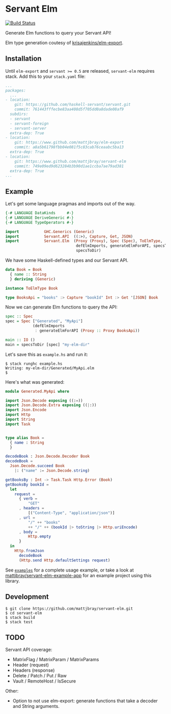 # Servant Elm

[![Build Status](https://travis-ci.org/mattjbray/servant-elm.svg?branch=master)](https://travis-ci.org/mattjbray/servant-elm)

Generate Elm functions to query your Servant API!

Elm type generation coutesy of [krisajenkins/elm-export](https://github.com/krisajenkins/elm-export).

## Installation

Until `elm-export` and `servant >= 0.5` are released, `servant-elm` requires
stack. Add this to your `stack.yaml` file:

```yaml
...
packages:
  ...
- location:
    git: https://github.com/haskell-servant/servant.git
    commit: 761443fffecbe83aa408d5f705dd0a8dade08af9
  subdirs:
  - servant
  - servant-foreign
  - servant-server
  extra-dep: True
- location:
    git: https://www.github.com/mattjbray/elm-export
    commit: a8a5b61798fbb04e081f5c83cab76ceaabc5ba13
  extra-dep: True
- location:
    git: https://www.github.com/mattjbray/servant-elm
    commit: 749e09ed9d623284b3b90d1ae1ccba7ae79ad381
  extra-dep: True
...
```

## Example

Let's get some language pragmas and imports out of the way.

```haskell
{-# LANGUAGE DataKinds     #-}
{-# LANGUAGE DeriveGeneric #-}
{-# LANGUAGE TypeOperators #-}

import           GHC.Generics (Generic)
import           Servant.API  ((:>), Capture, Get, JSON)
import           Servant.Elm  (Proxy (Proxy), Spec (Spec), ToElmType,
                               defElmImports, generateElmForAPI, specsToDir,
                               specsToDir)
```

We have some Haskell-defined types and our Servant API.

```haskell
data Book = Book
  { name :: String
  } deriving (Generic)

instance ToElmType Book

type BooksApi = "books" :> Capture "bookId" Int :> Get '[JSON] Book
```

Now we can generate Elm functions to query the API:

```haskell
spec :: Spec
spec = Spec ["Generated", "MyApi"]
            (defElmImports
             : generateElmForAPI (Proxy :: Proxy BooksApi))

main :: IO ()
main = specsToDir [spec] "my-elm-dir"
```

Let's save this as `example.hs` and run it:

```
$ stack runghc example.hs
Writing: my-elm-dir/Generated/MyApi.elm
$
```

Here's what was generated:

```elm
module Generated.MyApi where

import Json.Decode exposing ((:=))
import Json.Decode.Extra exposing ((|:))
import Json.Encode
import Http
import String
import Task


type alias Book =
  { name : String
  }

decodeBook : Json.Decode.Decoder Book
decodeBook =
  Json.Decode.succeed Book
    |: ("name" := Json.Decode.string)

getBooksBy : Int -> Task.Task Http.Error (Book)
getBooksBy bookId =
  let
    request =
      { verb =
          "GET"
      , headers =
          [("Content-Type", "application/json")]
      , url =
          "/" ++ "books"
          ++ "/" ++ (bookId |> toString |> Http.uriEncode)
      , body =
          Http.empty
      }
  in
    Http.fromJson
      decodeBook
      (Http.send Http.defaultSettings request)
```

See [`examples`](examples) for a complete usage example, or take a look at
[mattjbray/servant-elm-example-app](https://github.com/mattjbray/servant-elm-example-app)
for an example project using this library.

## Development

```
$ git clone https://github.com/mattjbray/servant-elm.git
$ cd servant-elm
$ stack build
$ stack test
```

## TODO

Servant API coverage:

* MatrixFlag / MatrixParam / MatrixParams
* Header (request)
* Headers (response)
* Delete / Patch / Put / Raw
* Vault / RemoteHost / IsSecure

Other:

* Option to not use elm-export: generate functions that take a decoder and
  String arguments.
